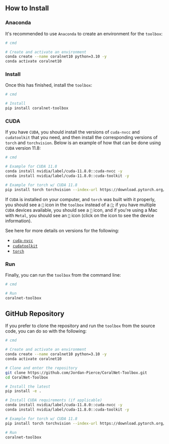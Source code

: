 ## **How to Install**

### Anaconda

It's recommended to use `Anaconda` to create an environment for the `toolbox`:
```bash
# cmd

# Create and activate an environment
conda create --name coralnet10 python=3.10 -y
conda activate coralnet10
```

### Install

Once this has finished, install the `toolbox`:
```bash
# cmd

# Install
pip install coralnet-toolbox
```

### CUDA

If you have `CUDA`, you should install the versions of `cuda-nvcc` and `cudatoolkit` that you
need, and then install the corresponding versions of `torch` and `torchvision`. Below is an example of how that can be
done using `CUDA` version 11.8:
```bash
# cmd

# Example for CUDA 11.8
conda install nvidia/label/cuda-11.8.0::cuda-nvcc -y
conda install nvidia/label/cuda-11.8.0::cuda-toolkit -y

# Example for torch w/ CUDA 11.8
pip install torch torchvision --index-url https://download.pytorch.org/whl/cu118 --upgrade
```

If `CUDA` is installed on your computer, and `torch` was built with it properly, you should see a `🐇` icon in the
`toolbox` instead of a `🐢`; if you have multiple `CUDA` devices available, you should see a `🚀` icon,
and if you're using a Mac with `Metal`, you should see an `🍎` icon (click on the icon to see the device information).

See here for more details on versions for the following:
- [`cuda-nvcc`](https://anaconda.org/nvidia/cuda-nvcc)
- [`cudatoolkit`](https://anaconda.org/nvidia/cuda-toolkit)
- [`torch`](https://pytorch.org/get-started/locally/)

### Run
Finally, you can run the `toolbox` from the command line:
```bash
# cmd

# Run
coralnet-toolbox
```

## GitHub Repository

If you prefer to clone the repository and run the `toolbox` from the source code, you can do so with the following:

```bash
# cmd

# Create and activate an environment
conda create --name coralnet10 python=3.10 -y
conda activate coralnet10

# Clone and enter the repository
git clone https://github.com/Jordan-Pierce/CoralNet-Toolbox.git
cd CoralNet-Toolbox

# Install the latest
pip install -e .

# Install CUDA requirements (if applicable)
conda install nvidia/label/cuda-11.8.0::cuda-nvcc -y
conda install nvidia/label/cuda-11.8.0::cuda-toolkit -y

# Example for torch w/ CUDA 11.8
pip install torch torchvision --index-url https://download.pytorch.org/whl/cu118 --upgrade

# Run
coralnet-toolbox
```